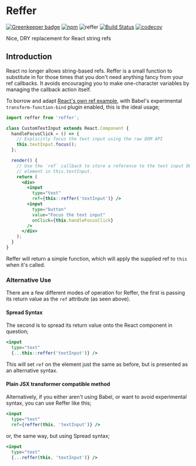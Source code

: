 # Reffer

[![Greenkeeper badge](https://badges.greenkeeper.io/ticky/reffer.svg)](https://greenkeeper.io/)
[![npm](https://img.shields.io/npm/v/reffer.svg?maxAge=2592000)](https://www.npmjs.com/package/reffer) ![reffer](https://img.shields.io/npm/l/reffer.svg?maxAge=2592000)  [![Build Status](https://travis-ci.org/ticky/reffer.svg?branch=develop)](https://travis-ci.org/ticky/reffer) [![codecov](https://codecov.io/gh/ticky/reffer/branch/develop/graph/badge.svg)](https://codecov.io/gh/ticky/reffer)

Nice, DRY replacement for React string refs

## Introduction

React no longer allows string-based refs. Reffer is a small function to substitute in for those times that you don't need anything fancy from your ref callbacks. It avoids encouraging you to make one-character variables by managing the callback action itself.

To borrow and adapt [React's own ref example](https://facebook.github.io/react/docs/refs-and-the-dom.html#the-ref-callback-attribute), with Babel's experimental `transform-function-bind` plugin enabled, this is the ideal usage;

```jsx
import reffer from 'reffer';

class CustomTextInput extends React.Component {
  handleFocusClick = () => {
    // Explicitly focus the text input using the raw DOM API
    this.textInput.focus();
  };

  render() {
    // Use the `ref` callback to store a reference to the text input DOM
    // element in this.textInput.
    return (
      <div>
        <input
          type="text"
          ref={this::reffer('textInput')} />
        <input
          type="button"
          value="Focus the text input"
          onClick={this.handleFocusClick}
        />
      </div>
    );
  }
}
```

Reffer will return a simple function, which will apply the supplied ref to `this` when it's called.

### Alternative Use

There are a few different modes of operation for Reffer, the first is passing its return value as the `ref` attribute (as seen above).

#### Spread Syntax

The second is to spread its return value onto the React component in question;

```jsx
<input
  type="text"
  {...this::reffer('textInput')} />
```

This will set `ref` on the element just the same as before, but is presented as an alternative syntax.

#### Plain JSX transformer compatible method

Alternatively, if you either aren't using Babel, or want to avoid experimental syntax, you can use Reffer like this;

```jsx
<input
  type="text"
  ref={reffer(this, 'textInput')} />
```

or, the same way, but using Spread syntax;

```jsx
<input
  type="text"
  {...reffer(this, 'textInput')} />
```
